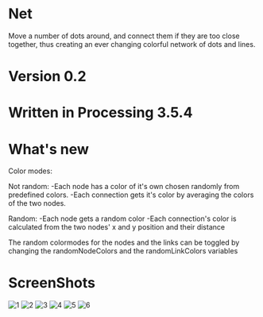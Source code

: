 # Net
Move a number of dots around, and connect them if they are too close together, thus creating an ever changing colorful network of dots and lines.

# Version 0.2

# Written in Processing 3.5.4

# What's new
Color modes:

Not random:
-Each node has a color of it's own chosen randomly from predefined colors.
-Each connection gets it's color by averaging the colors of the two nodes.

Random:
-Each node gets a random color
-Each connection's color is calculated from the two nodes' x and y position and their distance

The random colormodes for the nodes and the links can be toggled by changing the randomNodeColors and the randomLinkColors variables

# ScreenShots
![1](https://raw.githubusercontent.com/krachi9/Net/master/Screenshots/2020-08-02.png)
![2](https://raw.githubusercontent.com/krachi9/Net/master/Screenshots/2020-08-02(1).png)
![3](https://raw.githubusercontent.com/krachi9/Net/master/Screenshots/2020-08-02(2).png)
![4](https://raw.githubusercontent.com/krachi9/Net/master/Screenshots/2020-08-03.png)
![5](https://raw.githubusercontent.com/krachi9/Net/master/Screenshots/2020-08-03(1).png)
![6](https://raw.githubusercontent.com/krachi9/Net/master/Screenshots/2020-08-03(2).png)